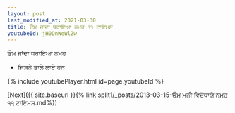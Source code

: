 ```yaml
---
layout: post
last_modified_at: 2021-03-30
title: ਓਮ ਜਾਂਦਾ ਧਰਾਇਆ ਨਮਹ ੧੧ ਟਾਇਮਸ
youtubeId: jH0DnWeWlZw
---
```

 
 
 ਓਮ ਜਾਂਦਾ ਧਰਾਇਆ ਨਮਹ  
 
 -  ਜਿਸਨੇ ਤਾਲੇ ਲਾਏ ਹਨ 
 
  
 
  
 
 
 
 
 
 


{% include youtubePlayer.html id=page.youtubeId %}
 
[Next]({{ site.baseurl }}{% link  split1/_posts/2013-03-15-ਓਮ ਮਨੀ ਵਿਦੱਧਾਯੰ ਨਮਹ ੧੧ ਟਾਇਮਸ.md%})
 
